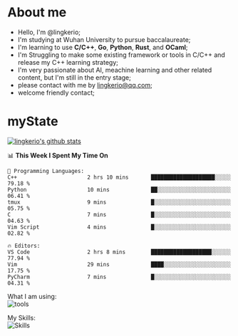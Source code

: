 # About me

- Hello, I'm @lingkerio; 
- I'm studying at Wuhan University to pursue baccalaureate;
- I'm learning to use **C/C++**, **Go**, **Python**, **Rust**, and **OCaml**;
- I'm Struggling to make some existing framework or tools in C/C++ and release my C++ learning strategy;
- I'm very passionate about AI, meachine learning and other related content, but I'm still in the entry stage;
- please contact with me by lingkerio@qq.com;
- welcome friendly contact;


# myState
[![lingkerio's github stats](https://github-readme-stats.vercel.app/api?username=lingkerio&count_private=true&show_icons=true&theme=radical "![lingkerio's github stats")](https://github.com/anuraghazra/github-readme-stats)

<!--[![Top Langs](https://github-readme-stats.vercel.app/api/top-langs/?username=lingkerio&layout=compact)](https://github.com/anuraghazra/github-readme-stats)-->

<!--START_SECTION:waka-->
📊 **This Week I Spent My Time On** 

```text
💬 Programming Languages: 
C++                      2 hrs 10 mins       ████████████████████░░░░░   79.18 % 
Python                   10 mins             ██░░░░░░░░░░░░░░░░░░░░░░░   06.41 % 
tmux                     9 mins              █░░░░░░░░░░░░░░░░░░░░░░░░   05.75 % 
C                        7 mins              █░░░░░░░░░░░░░░░░░░░░░░░░   04.63 % 
Vim Script               4 mins              █░░░░░░░░░░░░░░░░░░░░░░░░   02.82 % 

🔥 Editors: 
VS Code                  2 hrs 8 mins        ███████████████████░░░░░░   77.94 % 
Vim                      29 mins             ████░░░░░░░░░░░░░░░░░░░░░   17.75 % 
PyCharm                  7 mins              █░░░░░░░░░░░░░░░░░░░░░░░░   04.31 % 
```


<!--END_SECTION:waka-->

What I am using:  
![tools](https://skillicons.dev/icons?i=discord,twitter,gitlab,git,github,neovim,vim,md,matlab,stackoverflow,visualstudio,vscode)  


My Skills:  
![Skills](https://skillicons.dev/icons?i=bash,c,cpp,cmake,ocaml,docker,latex,go,html,v,codepen,java,linux,powershell,py,qt,regex,rust,php)  
